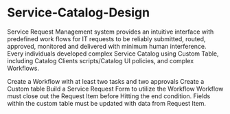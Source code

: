 # Service-Catalog-Design
Service Request Management system provides an intuitive interface with predefined work flows for IT requests to be reliably submitted, routed, approved, monitored and delivered with minimum human interference. Every individuals developed complex Service Catalog using Custom Table, including Catalog Clients scripts/Catalog UI policies, and complex Workflows.


Create a Workflow with at least two tasks and two approvals
Create a Custom table
Build a Service Request Form to utilize the Workflow
Workflow must close out the Request Item before Hitting the end condition.
Fields within the custom table must be updated with data from Request Item.
